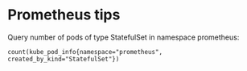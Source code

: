 # Prometheus tips

Query number of pods of type StatefulSet in namespace prometheus:

```
count(kube_pod_info{namespace="prometheus", created_by_kind="StatefulSet"})
```
